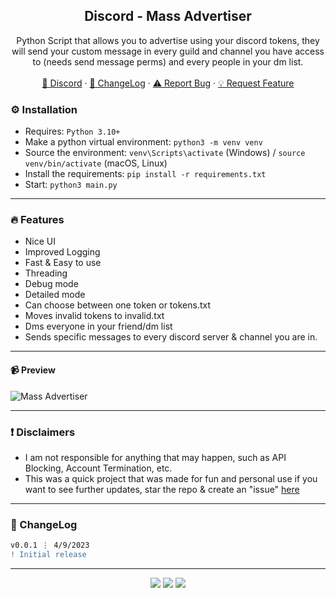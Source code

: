 <div align="center">
 
  <h2 align="center">Discord - Mass Advertiser</h2>
  <p align="center">
    Python Script that allows you to advertise using your discord tokens, they will send your custom message in every guild and channel you have access to (needs send message perms) and every people in your dm list.
    <br />
    <br />
    <a href="https://discord.gg/bestnitro">💬 Discord</a>
    ·
    <a href="https://github.com/sexfrance/Mass-Advertiser#-changelog">📜 ChangeLog</a>
    ·
    <a href="https://github.com/sexfrance/Mass-Advertiser/issues">⚠️ Report Bug</a>
    ·
    <a href="https://github.com/sexfrance/Mass-Advertiser/issues">💡 Request Feature</a>
  </p>
</div>

### ⚙️ Installation

- Requires: `Python 3.10+`
- Make a python virtual environment: `python3 -m venv venv`
- Source the environment: `venv\Scripts\activate` (Windows) / `source venv/bin/activate` (macOS, Linux)
- Install the requirements: `pip install -r requirements.txt`
- Start: `python3 main.py`

---

### 🔥 Features
- Nice UI
- Improved Logging
- Fast & Easy to use
- Threading
- Debug mode
- Detailed mode
- Can choose between one token or tokens.txt
- Moves invalid tokens to invalid.txt
- Dms everyone in your friend/dm list
- Sends specific messages to every discord server & channel you are in.

---
#### 📹 Preview

![Mass Advertiser](https://i.imgur.com/0gGLwTg.png)

---
### ❗ Disclaimers

- I am not responsible for anything that may happen, such as API Blocking, Account Termination, etc.
- This was a quick project that was made for fun and personal use if you want to see further updates, star the repo & create an "issue" [here](https://github.com/sexfrance/Mass-Advertiser/issues/)

---

### 📜 ChangeLog

```diff
v0.0.1 ⋮ 4/9/2023
! Initial release
```

---

<p align="center">
  <img src="https://img.shields.io/github/license/sexfrance/Mass-Advertiser.svg?style=for-the-badge&labelColor=black&color=f429ff&logo=IOTA"/>
  <img src="https://img.shields.io/github/stars/sexfrance/Mass-Advertiser.svg?style=for-the-badge&labelColor=black&color=f429ff&logo=IOTA"/>
  <img src="https://img.shields.io/github/languages/top/sexfrance/Mass-Advertiser.svg?style=for-the-badge&labelColor=black&color=f429ff&logo=python"/>
</p>
